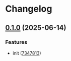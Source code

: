 # Changelog

## [0.1.0](https://github.com/ZeroOneJs/markdown-design/compare/markdown-it-sanitize-v0.0.1...markdown-it-sanitize-v0.1.0) (2025-06-14)


### Features

* init ([7347813](https://github.com/ZeroOneJs/markdown-design/commit/73478138f5096d5ce89ef64c2e95471cad7d4244))
